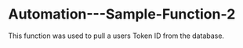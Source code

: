 # Automation---Sample-Function-2
This function was used to pull a users Token ID from the database.
